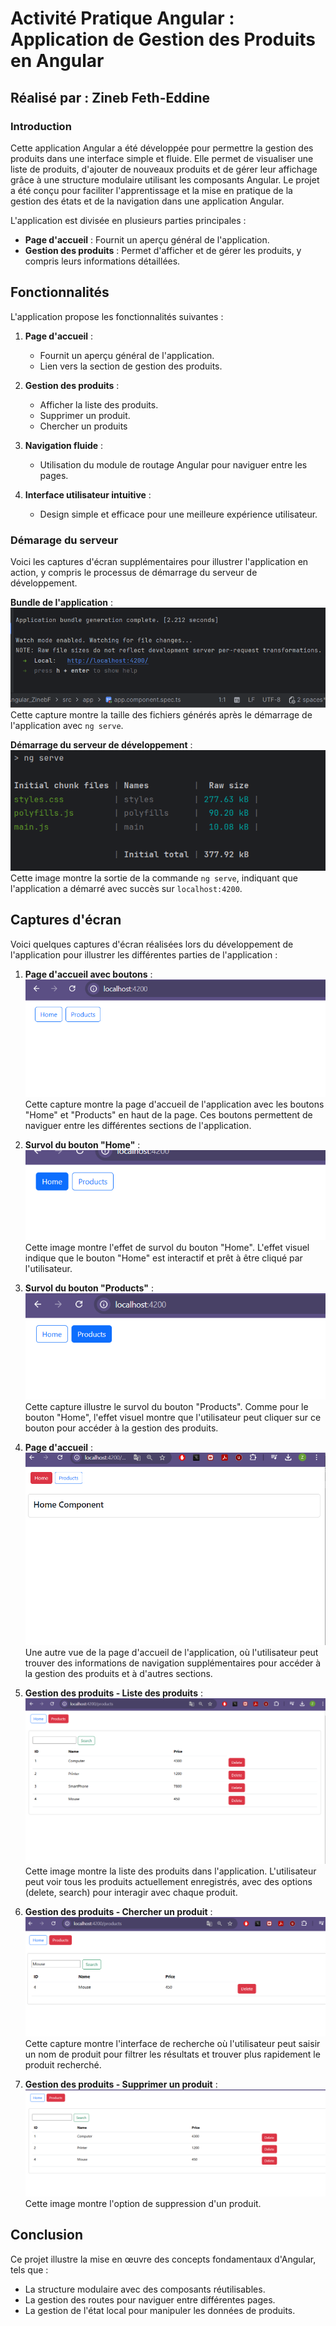 # Activité Pratique Angular : Application de Gestion des Produits en Angular

## Réalisé par : **Zineb Feth-Eddine**

### Introduction
Cette application Angular a été développée pour permettre la gestion des produits dans une interface simple et fluide. Elle permet de visualiser une liste de produits, d'ajouter de nouveaux produits et de gérer leur affichage grâce à une structure modulaire utilisant les composants Angular. Le projet a été conçu pour faciliter l'apprentissage et la mise en pratique de la gestion des états et de la navigation dans une application Angular.

L'application est divisée en plusieurs parties principales :
- **Page d'accueil** : Fournit un aperçu général de l'application.
- **Gestion des produits** : Permet d'afficher et de gérer les produits, y compris leurs informations détaillées.
## Fonctionnalités

L'application propose les fonctionnalités suivantes :

1. **Page d'accueil** :
   - Fournit un aperçu général de l'application.
   - Lien vers la section de gestion des produits.

2. **Gestion des produits** :
   - Afficher la liste des produits.
   - Supprimer un produit.
   - Chercher un produits

3. **Navigation fluide** :
   - Utilisation du module de routage Angular pour naviguer entre les pages.

4. **Interface utilisateur intuitive** :
   - Design simple et efficace pour une meilleure expérience utilisateur.

### Démarage du serveur

Voici les captures d'écran supplémentaires pour illustrer l'application en action, y compris le processus de démarrage du serveur de développement.

**Bundle de l'application** :  
   ![Bundle](Screens/servv.png)  
   Cette capture montre la taille des fichiers générés après le démarrage de l'application avec `ng serve`.
   
**Démarrage du serveur de développement** :  
   ![Démarrage du serveur](Screens/ser.png)  
   Cette image montre la sortie de la commande `ng serve`, indiquant que l'application a démarré avec succès sur `localhost:4200`.


## Captures d'écran

Voici quelques captures d'écran réalisées lors du développement de l'application pour illustrer les différentes parties de l'application :

1. **Page d'accueil avec boutons** :  
   ![Page d'accueil1](Screens/h.png)  
   Cette capture montre la page d'accueil de l'application avec les boutons "Home" et "Products" en haut de la page. Ces boutons permettent de naviguer entre les différentes sections de l'application.

2. **Survol du bouton "Home"** :  
   ![Survol "Home"](Screens/h1.png)  
   Cette image montre l'effet de survol du bouton "Home". L'effet visuel indique que le bouton "Home" est interactif et prêt à être cliqué par l'utilisateur.

3. **Survol du bouton "Products"** :  
   ![Survol "Products"](Screens/h2.png)  
   Cette capture illustre le survol du bouton "Products". Comme pour le bouton "Home", l'effet visuel montre que l'utilisateur peut cliquer sur ce bouton pour accéder à la gestion des produits.

4. **Page d'accueil** :  
   ![Page d'accueil](Screens/home.png)  
   Une autre vue de la page d'accueil de l'application, où l'utilisateur peut trouver des informations de navigation supplémentaires pour accéder à la gestion des produits et à d'autres sections.

5. **Gestion des produits - Liste des produits** :  
   ![Gestion des produits](Screens/prod.png)  
   Cette image montre la liste des produits dans l'application. L'utilisateur peut voir tous les produits actuellement enregistrés, avec des options (delete, search) pour interagir avec chaque produit.

6. **Gestion des produits - Chercher un produit** :  
   ![Gestion des produits](Screens/search.png)  
   Cette capture montre l'interface de recherche où l'utilisateur peut saisir un nom de produit pour filtrer les résultats et trouver plus rapidement le produit recherché.

7. **Gestion des produits - Supprimer un produit** :  
   ![Gestion des produits](Screens/del.png)  
   Cette image montre l'option de suppression d'un produit.


## Conclusion

Ce projet illustre la mise en œuvre des concepts fondamentaux d'Angular, tels que :
- La structure modulaire avec des composants réutilisables.
- La gestion des routes pour naviguer entre différentes pages.
- La gestion de l'état local pour manipuler les données de produits.

